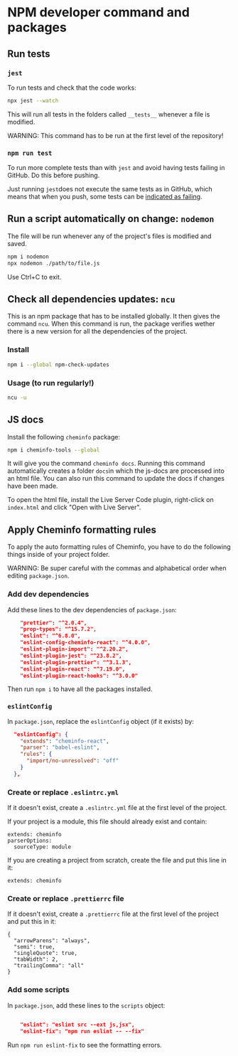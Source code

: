 # NPM developer command and packages

## Run tests
### `jest`
To run tests and check that the code works:

```bash
npx jest --watch
```
This will run all tests in the folders called `__tests__` whenever a file is modified.

WARNING: This command has to be run at the first level of the repository!

### `npm run test`

To run more complete tests than with `jest` and avoid having tests failing in GitHub. Do this before pushing.

Just running `jest`does not execute the same tests as in GitHub, which means that when you push, some tests can be [indicated as failing](../variousIT/github.md). 

## Run a script automatically on change: `nodemon`

The file will be run whenever any of the project's files is modified and saved.

```bash
npm i nodemon
npx nodemon ./path/to/file.js
```

Use Ctrl+C to exit.

## Check all dependencies updates: `ncu`

This is an npm package that has to be installed globally. It then gives the command `ncu`. When this command is run, the package verifies wether there is a new version for all the dependencies of the project.

### Install

```bash
npm i --global npm-check-updates
```

### Usage (to run regularly!)

```bash
ncu -u
```

## JS docs

Install the following `cheminfo` package:

```bash
npm i cheminfo-tools --global
```

It will give you the command `cheminfo docs`. Running this command automatically creates a folder `docs`in which the js-docs are processed into an html file. You can also run this command to update the docs if changes have been made.

To open the html file, install the Live Server Code plugin, right-click on `index.html` and click "Open with Live Server".

## Apply Cheminfo formatting rules

To apply the auto formatting rules of Cheminfo, you have to do the following things inside of your project folder.

WARNING: Be super careful with the commas and alphabetical order when editing `package.json`.

### Add dev dependencies

Add these lines to the dev dependencies of `package.json`:
```json
    "prettier": "^2.0.4",
    "prop-types": "^15.7.2",
    "eslint": "^6.8.0",
    "eslint-config-cheminfo-react": "^4.0.0",
    "eslint-plugin-import": "^2.20.2",
    "eslint-plugin-jest": "^23.8.2",
    "eslint-plugin-prettier": "^3.1.3",
    "eslint-plugin-react": "^7.19.0",
    "eslint-plugin-react-hooks": "^3.0.0"
```

Then run `npm i` to have all the packages installed.

### `eslintConfig`

In `package.json`, replace the `eslintConfig` object (if it exists) by: 

```json
  "eslintConfig": {
    "extends": "cheminfo-react",
    "parser": "babel-eslint",
    "rules": {
      "import/no-unresolved": "off"
    }
  },
```

### Create or replace `.eslintrc.yml`
If it doesn't exist, create a `.eslintrc.yml` file at the first level of the project.

If your project is a module, this file should already exist and contain:
```
extends: cheminfo
parserOptions:
  sourceType: module
``` 

If you are creating a project from scratch, create the file and put this line in it:
```
extends: cheminfo
``` 


### Create or replace `.prettierrc` file

If it doesn't exist, create a `.prettierrc` file at the first level of the project and put this in it:

```
{
  "arrowParens": "always",
  "semi": true,
  "singleQuote": true,
  "tabWidth": 2,
  "trailingComma": "all"
}
```

### Add some scripts

In `package.json`, add these lines to the `scripts` object: 

```json

    "eslint": "eslint src --ext js,jsx",
    "eslint-fix": "npm run eslint -- --fix"
```

Run `npm run eslint-fix` to see the formatting errors.
